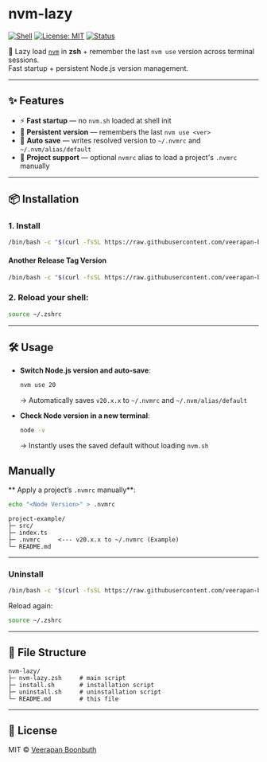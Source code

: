# nvm-lazy

[![Shell](https://img.shields.io/badge/shell-zsh-green.svg)](https://www.zsh.org/)
[![License: MIT](https://img.shields.io/badge/license-MIT-blue.svg)](LICENSE)
[![Status](https://img.shields.io/badge/status-stable-success.svg)]()

🚀 Lazy load [`nvm`](https://github.com/nvm-sh/nvm) in **zsh** + remember the last `nvm use` version across terminal sessions.  
Fast startup + persistent Node.js version management.

---

## ✨ Features

- ⚡ **Fast startup** — no `nvm.sh` loaded at shell init  
- 💾 **Persistent version** — remembers the last `nvm use <ver>`  
- 🔄 **Auto save** — writes resolved version to `~/.nvmrc` and `~/.nvm/alias/default`  
- 📂 **Project support** — optional `nvmrc` alias to load a project's `.nvmrc` manually  

---

## 📦 Installation

### 1. Install
```bash
/bin/bash -c "$(curl -fsSL https://raw.githubusercontent.com/veerapan-boo/nvm-lazy/latest/install.sh)"
```

#### Another Release Tag Version
```bash
/bin/bash -c "$(curl -fsSL https://raw.githubusercontent.com/veerapan-boo/nvm-lazy/v1.0.0/install.sh)"
```


### 2. Reload your shell:
```bash
source ~/.zshrc
```
---

## 🛠 Usage

- **Switch Node.js version and auto-save**:
  ```bash
  nvm use 20
  ```
  → Automatically saves `v20.x.x` to `~/.nvmrc` and `~/.nvm/alias/default`

- **Check Node version in a new terminal**:
  ```bash
  node -v
  ```
  → Instantly uses the saved default without loading `nvm.sh`

## Manually
** Apply a project’s `.nvmrc` manually**:
  ```bash
  echo "<Node Version>" > .nvmrc
  ```
```
project-example/
├─ src/ 
├─ index.ts 
├─ .nvmrc     <--- v20.x.x to ~/.nvmrc (Example)
└─ README.md 
```

---
### Uninstall
```bash
/bin/bash -c "$(curl -fsSL https://raw.githubusercontent.com/veerapan-boo/nvm-lazy/main/uninstall.sh)"
```

Reload again:
```bash
source ~/.zshrc
```

---

## 📂 File Structure

```
nvm-lazy/
├─ nvm-lazy.zsh     # main script
├─ install.sh       # installation script
├─ uninstall.sh     # uninstallation script
└─ README.md        # this file
```

---

## 📄 License

MIT © [Veerapan Boonbuth](https://github.com/veerapan-boo)
